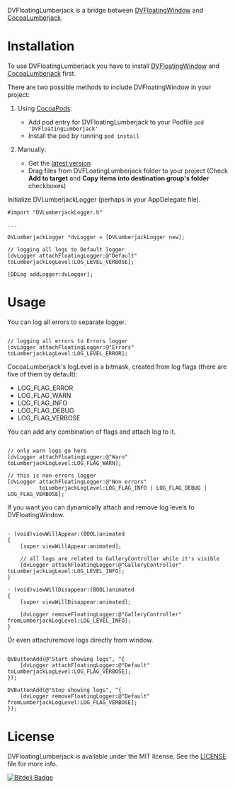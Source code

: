 DVFloatingLumberjack is a bridge between [DVFloatingWindow](https://github.com/dvor/DVFloatingWindow) and [CocoaLumberjack](https://github.com/robbiehanson/CocoaLumberjack).

# Installation

To use DVFloatingLumberjack you have to install [DVFloatingWindow](https://github.com/dvor/DVFloatingWindow) and [CocoaLumberjack](https://github.com/robbiehanson/CocoaLumberjack) first.

There are two possible methods to include DVFloatingWindow in your project:

1. Using [CocoaPods](http://cocoapods.org):
    * Add pod entry for DVFloatingLumberjack to your Podfile `pod 'DVFloatingLumberjack'`
    * Install the pod by running `pod install`

2. Manually: 
    * Get the [latest version](https://github.com/dvor/DVFloatingLumberjack/archive/0.2.zip)
    * Drag files from DVFLoatingLumberjack folder to your project (Check **Add to target** and **Copy items into destination group's folder** checkboxes)

Initialize DVLumberjackLogger (perhaps in your AppDelegate file).

```objc
#import "DVLumberjackLogger.h"

...

DVLumberjackLogger *dvLogger = [DVLumberjackLogger new];

// logging all logs to Default logger
[dvLogger attachFloatingLogger:@"Default" toLumberjackLogLevel:LOG_LEVEL_VERBOSE];

[DDLog addLogger:dvLogger];
```

# Usage

You can log all errors to separate logger.

```objc

// logging all errors to Errors logger
[dvLogger attachFloatingLogger:@"Errors" toLumberjackLogLevel:LOG_LEVEL_ERROR];

```

CocoaLumberjack's logLevel is a bitmask, created from log flags (there are five of them by default):

- LOG_FLAG_ERROR
- LOG_FLAG_WARN
- LOG_FLAG_INFO
- LOG_FLAG_DEBUG
- LOG_FLAG_VERBOSE

You can add any combination of flags and attach log to it.

```objc

// only warn logs go here
[dvLogger attachFloatingLogger:@"Warn" toLumberjackLogLevel:LOG_FLAG_WARN];

// this is non-errors logger
[dvLogger attachFloatingLogger:@"Non errors"
          toLumberjackLogLevel:LOG_FLAG_INFO | LOG_FLAG_DEBUG | LOG_FLAG_VERBOSE];

```

If you want you can dynamically attach and remove log levels to DVFloatingWindow.

```objc

- (void)viewWillAppear:(BOOL)animated
{
    [super viewWillAppear:animated];

    // all logs are related to GalleryController while it's visible
    [dvLogger attachFloatingLogger:@"GalleryController" toLumberjackLogLevel:LOG_LEVEL_INFO];
}

- (void)viewWillDisappear:(BOOL)animated
{
    [super viewWillDisappear:animated];

    [dvLogger removeFloatingLogger:@"GalleryController" fromLumberjackLogLevel:LOG_LEVEL_INFO];
}

```

Or even attach/remove logs directly from window.

```objc

DVButtonAdd(@"Start showing logs", ^{
    [dvLogger attachFloatingLogger:@"Default" toLumberjackLogLevel:LOG_FLAG_VERBOSE];
});

DVButtonAdd(@"Stop showing logs", ^{
    [dvLogger removeFloatingLogger:@"Default" fromLumberjackLogLevel:LOG_FLAG_VERBOSE];
});

```

# License

DVFloatingLumberjack is available under the MIT license. See the [LICENSE](LICENSE.txt) file for more info.


[![Bitdeli Badge](https://d2weczhvl823v0.cloudfront.net/dvor/dvfloatinglumberjack/trend.png)](https://bitdeli.com/free "Bitdeli Badge")

